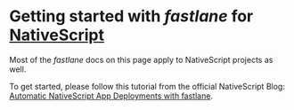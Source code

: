# Getting started with _fastlane_ for [NativeScript](https://www.nativescript.org/)

Most of the _fastlane_ docs on this page apply to NativeScript projects as well.

To get started, please follow this tutorial from the official NativeScript Blog: [Automatic NativeScript App Deployments with fastlane](https://www.nativescript.org/blog/automatic-nativescript-app-deployments-with-fastlane).
